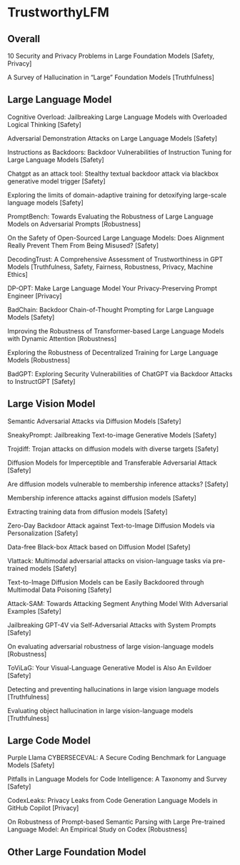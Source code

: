 # TrustworthyLFM

## Overall

10 Security and Privacy Problems in Large Foundation Models [Safety, Privacy]

A Survey of Hallucination in “Large” Foundation Models [Truthfulness]


## Large Language Model

Cognitive Overload: Jailbreaking Large Language Models with Overloaded Logical Thinking [Safety]

Adversarial Demonstration Attacks on Large Language Models [Safety]

Instructions as Backdoors: Backdoor Vulnerabilities of Instruction Tuning for Large Language Models [Safety]

Chatgpt as an attack tool: Stealthy textual backdoor attack via blackbox generative model trigger [Safety]

Exploring the limits of domain-adaptive training for detoxifying large-scale language models [Safety]

PromptBench: Towards Evaluating the Robustness of Large Language Models on Adversarial Prompts [Robustness]

On the Safety of Open-Sourced Large Language Models: Does Alignment Really Prevent Them From Being Misused? [Safety]

DecodingTrust: A Comprehensive Assessment of Trustworthiness in GPT Models [Truthfulness, Safety, Fairness, Robustness, Privacy, Machine Ethics]

DP-OPT: Make Large Language Model Your Privacy-Preserving Prompt Engineer [Privacy]

BadChain: Backdoor Chain-of-Thought Prompting for Large Language Models [Safety]

Improving the Robustness of Transformer-based Large Language Models with Dynamic Attention [Robustness]

Exploring the Robustness of Decentralized Training for Large Language Models [Robustness]

BadGPT: Exploring Security Vulnerabilities of ChatGPT via Backdoor Attacks to InstructGPT [Safety]










## Large Vision Model

Semantic Adversarial Attacks via Diffusion Models [Safety]

SneakyPrompt: Jailbreaking Text-to-image Generative Models [Safety]

Trojdiff: Trojan attacks on diffusion models with diverse targets [Safety]

Diffusion Models for Imperceptible and Transferable Adversarial Attack [Safety]

Are diffusion models vulnerable to membership inference attacks? [Safety]

Membership inference attacks against diffusion models [Safety]

Extracting training data from diffusion models [Safety]

Zero-Day Backdoor Attack against Text-to-Image Diffusion Models via Personalization [Safety]

Data-free Black-box Attack based on Diffusion Model [Safety]

Vlattack: Multimodal adversarial attacks on vision-language tasks via pre-trained models [Safety]

Text-to-Image Diffusion Models can be Easily Backdoored through Multimodal Data Poisoning [Safety]

Attack-SAM: Towards Attacking Segment Anything Model With Adversarial Examples [Safety]

Jailbreaking GPT-4V via Self-Adversarial Attacks with System Prompts [Safety]

On evaluating adversarial robustness of large vision-language models [Robustness]

ToViLaG: Your Visual-Language Generative Model is Also An Evildoer [Safety]

Detecting and preventing hallucinations in large vision language models [Truthfulness]

Evaluating object hallucination in large vision-language models [Truthfulness]







## Large Code Model

Purple Llama CYBERSECEVAL: A Secure Coding Benchmark for Language Models [Safety]

Pitfalls in Language Models for Code Intelligence: A Taxonomy and Survey [Safety]

CodexLeaks: Privacy Leaks from Code Generation Language Models in GitHub Copilot [Privacy]

On Robustness of Prompt-based Semantic Parsing with Large Pre-trained Language Model: An Empirical Study on Codex [Robustness]

## Other Large Foundation Model
